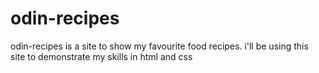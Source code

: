 # odin-recipes

odin-recipes is a site to show my favourite food recipes.
i'll be using this site to demonstrate my skills in html and css
